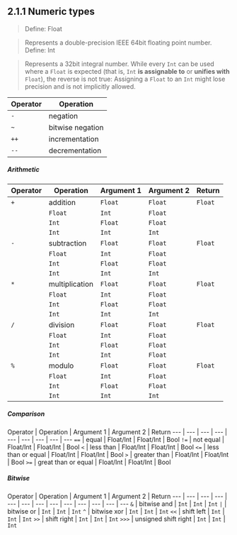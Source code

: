 ## 2.1.1 Numeric types

> Define: Float

>
> Represents a double-precision IEEE 64bit floating point number.
> Define: Int

>
> Represents a 32bit integral number.
While every `Int` can be used where a `Float` is expected (that is, `Int` **is assignable to** or **unifies with** `Float`), the reverse is not true: Assigning a `Float` to an `Int` might lose precision and is not implicitly allowed.




Operator  | Operation 
 --- | ---
<code>-</code>  | negation 
<code>~</code>  | bitwise negation 
<code>++</code>  | incrementation 
<code>--</code>  | decrementation 
 




##### Arithmetic
 
 Operator  | Operation  | Argument 1  | Argument 2  | Return 
 --- | --- | --- | --- | ---
<code>+</code>  | addition  | `Float`  | `Float`  | `Float` 
 |  | `Float`  | `Int`  | `Float` 
 |  | `Int`  | `Float`  | `Float` 
 |  | `Int`  | `Int`  | `Int` 
<code>-</code>  | subtraction  | `Float`  | `Float`  | `Float` 
 |  | `Float`  | `Int`  | `Float` 
 |  | `Int`  | `Float`  | `Float` 
 |  | `Int`  | `Int`  | `Int` 
<code>*</code>  | multiplication  | `Float`  | `Float`  | `Float` 
 |  | `Float`  | `Int`  | `Float` 
 |  | `Int`  | `Float`  | `Float` 
 |  | `Int`  | `Int`  | `Int` 
<code>/</code>  | division  | `Float`  | `Float`  | `Float` 
 |  | `Float`  | `Int`  | `Float` 
 |  | `Int`  | `Float`  | `Float` 
 |  | `Int`  | `Int`  | `Float` 
<code>%</code>  | modulo  | `Float`  | `Float`  | `Float` 
 |  | `Float`  | `Int`  | `Float` 
 |  | `Int`  | `Float`  | `Float` 
 |  | `Int`  | `Int`  | `Int` 
 
##### Comparison
 
 Operator  | Operation  | Argument 1  | Argument 2  | Return 
 --- | --- | --- | --- | --- | --- | --- | --- | ---
<code>==</code>  | equal  | Float/Int  | Float/Int  | Bool 
<code>!=</code>  | not equal  | Float/Int  | Float/Int  | Bool 
<code>&lt;</code>  | less than  | Float/Int  | Float/Int  | Bool 
<code>&lt;=</code>  | less than or equal  | Float/Int  | Float/Int  | Bool 
<code>&gt;</code>  | greater than  | Float/Int  | Float/Int  | Bool 
<code>&gt;=</code>  | great than or equal  | Float/Int  | Float/Int  | Bool 
 
##### Bitwise
 
 Operator  | Operation  | Argument 1  | Argument 2  | Return 
 --- | --- | --- | --- | --- | --- | --- | --- | --- | --- | --- | --- | ---
<code>&amp;</code>  | bitwise and  | `Int`  | `Int`  | `Int` 
<code>&#124;</code>  | bitwise or  | `Int`  | `Int`  | `Int` 
<code>^</code>  | bitwise xor  | `Int`  | `Int`  | `Int` 
<code>&lt;&lt;</code>  | shift left  | `Int`  | `Int`  | `Int` 
<code>&gt;&gt;</code>  | shift right  | `Int`  | `Int`  | `Int` 
<code>&gt;&gt;&gt;</code>  | unsigned shift right  | `Int`  | `Int`  | `Int`